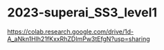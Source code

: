 # 2023-superai_SS3_level1
https://colab.research.google.com/drive/1d-A_aNkn1Hlh21fKxxRhZDImPw3tEfgN?usp=sharing
